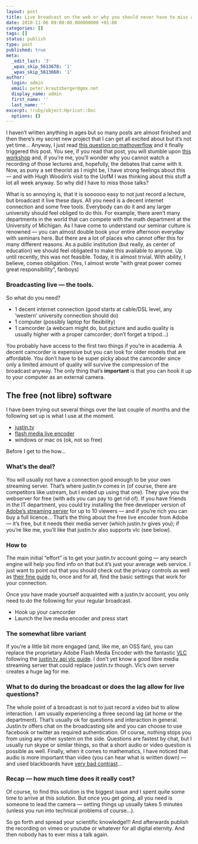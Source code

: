 ```yaml
---
layout: post
title: Live broadcast on the web or why you should never have to miss a talk again
date: 2010-11-06 09:00:00.000000000 +01:00
categories: []
tags: []
status: publish
type: post
published: true
meta:
  _edit_last: '3'
  _wpas_skip_5613678: '1'
  _wpas_skip_5613660: '1'
author:
  login: admin
  email: peter.krautzberger@gmx.net
  display_name: admin
  first_name: ''
  last_name: ''
excerpt: !ruby/object:Hpricot::Doc
  options: {}
---
```


I haven’t written anything in ages but so many posts are almost finished and then there’s my secret new project that I can get all excited about but it’s not yet time… Anyway, I just read [this question on mathoverflow](http://mathoverflow.net/questions/45037/should-there-be-a-true-model-of-set-theory) and it finally triggered this post. You see, if you read that post, you will stumble upon [this workshop](http://www.phil.upenn.edu/Workshop+on+Set+Theory+and+the+Philosophy+of+Mathematics) and, if you’re me, you’ll wonder why you cannot watch a recording of those lectures and, hopefully, the debates that came with it. Now, as puny a set theorist as I might be, I have strong feelings about this — and with Hugh Woodin’s visit to the UofM I was thinking about this stuff a lot all week anyway. So why did I have to miss those talks?

What is so annoying is, that it is soooooo easy to not just record a lecture, but broadcast it live these days. All you need is a decent internet connection and some free tools. Everybody can do it and any larger university should feel obliged to do this. For example, there aren’t many departments in the world that can compete with the math department at the University of Michigan. As I have come to understand our seminar culture is renowned — you can almost double book your entire afternoon everyday with seminars here. But there are a lot of places who cannot offer this for many different reasons. As a public institution (but really, as center of education) we should feel obligated to make this available to anyone. Up until recently, this was not feasible. Today, it is almost trivial. With ability, I believe, comes obligation. (Yes, I almost wrote “with great power comes great responsibility”, fanboys)

### Broadcasting live — the tools.

So what do you need?

*   1 decent internet connection (good starts at cable/<span class="caps">DSL</span> level, any ‘western’ university connection should do)
*   1 computer (possibly laptop for flexibility)
*   1 camcorder (a webcam might do, but picture and audio quality is usually higher with a proper camcorder; don’t forget a tripod…)

You probably have access to the first two things if you’re in academia. A decent camcorder is expensive but you can look for older models that are affordable. You don’t have to be super picky about the camcorder since only a limited amount of quality will survive the compression of the broadcast anyway. The only thing that’s **important** is that you can hook it up to your computer as an external camera.

## The free (not libre) software

I have been trying out several things over the last couple of months and the following set up is what I use at the moment.

*   [justin.tv](www.justin.tv)
*   [flash media live encoder](http://www.adobe.com/products/flashmediaserver/flashmediaencoder/)
*   windows or mac os (ok, not so free)

Before I get to the how…

### What’s the deal?

You will usually not have a connection good enough to be your own streaming server. That’s where justin.tv comes in (of course, there are competitors like ustream, but I ended up using that one). They give you the webserver for free (with ads you can pay to get rid of). If you have friends in the IT department, you could try installing the free developer version of [Adobe’s streaming server](http://www.adobe.com/products/flashmediaserver/) for up to 10 viewers — and if you’re rich you can buy a full licence… That’s the thing about the free live encoder from Adobe — it’s free, but it needs their media server (which justin.tv gives you); if you’re like me, you’ll like that justin.tv also supports vlc (see below).

### How to

The main initial “effort” is to get your justin.tv account going — any search engine will help you find info on that but it’s just your average web service. I just want to point out that you should check out the privacy controls as well as [their fme guide](http://de.justin.tv/p/fme) to, once and for all, find the basic settings that work for your connection.

Once you have made yourself acquainted with a justin.tv account, you only need to do the following for your regular broadcast.

*   Hook up your camcorder
*   Launch the live media encoder and press start

### The somewhat libre variant

If you’re a little bit more engaged (and, like me, an <span class="caps">OSS</span> fan), you can replace the proprietary Adobe Flash Media Encoder with the fantastic [<span class="caps">VLC</span>](http://www.videolan.org/vlc/) following the [justin.tv api vlc guide](http://apiwiki.justin.tv/mediawiki/index.php/Linux_Broadcasting_API). I don’t yet know a good libre media streaming server that could replace justin.tv though. Vlc’s own server creates a huge lag for me.

### What to do during the broadcast or does the lag allow for live questions?

The whole point of a broadcast is not to just record a video but to allow interaction. I am usually experiencing a three second lag (at home or the department). That’s usually ok for questions and interaction in general. Justin.tv offers chat on the broadcasting site and you can choose to use facebook or twitter as required authentication. Of course, nothing stops you from using any other system on the side. Questions are fastest by chat, but I usually run skype or similar things, so that a short audio or video question is possible as well. Finally, when it comes to mathematics, I have noticed that audio is more important than video (you can hear what is written down) — and used blackboards have [very bad contrast](http://vimeo.com/15475347)…

### Recap — how much time does it really cost?

Of course, to find this solution is the biggest issue and I spent quite some time to arrive at this solution. But once you get going, all you need is someone to lead the camera — setting things up usually takes 5 minutes (unless you run into technical problems of course…).

So go forth and spread your scientific knowledge!!! And afterwards publish the recording on vimeo or youtube or whatever for all digital eternity. And then nobody has to ever miss a talk again.